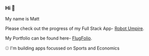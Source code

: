 ### Hi 👋

My name is Matt

Please check out the progress of my Full Stack App- [Robot Umpire](https://mattflug.github.io/RobotUmpire/).

My Portfolio can be found here- [FlugFolio](https://flug-folio-af267rqk0-mattflug.vercel.app/).

⚾ I'm building apps focussed on Sports and Economics 
